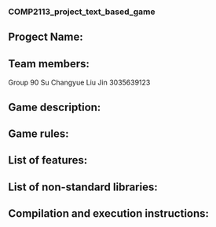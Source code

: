 ### COMP2113_project_text_based_game
## Progect Name:
## Team members:
Group 90
  Su Changyue 
  Liu Jin 3035639123
## Game description:
## Game rules:
## List of features:
## List of non-standard libraries:
## Compilation and execution instructions:
